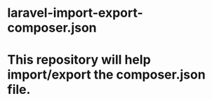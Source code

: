 # laravel-import-export-composer.json
# This repository will help import/export the composer.json file.
